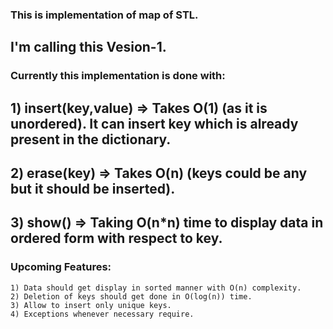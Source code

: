 ### This is implementation of map of STL.

## I'm calling this Vesion-1.

### Currently this implementation is done with: 

## 1) insert(key,value) => Takes O(1) (as it is unordered). It can insert key which is already present in the dictionary.

## 2) erase(key) => Takes O(n) (keys could be any but it should be inserted).

## 3) show() => Taking O(n*n) time to display data in ordered form with respect to key.

### Upcoming Features:
	1) Data should get display in sorted manner with O(n) complexity.
	2) Deletion of keys should get done in O(log(n)) time.
	3) Allow to insert only unique keys.
	4) Exceptions whenever necessary require.
